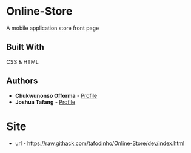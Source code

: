# Online-Store
A mobile application store front page


## Built With

CSS & HTML

## Authors

* **Chukwunonso Offorma** - [Profile](https://github.com/offorma)
* **Joshua Tafang**  - [Profile](https://github.com/tafodinho)

# Site

* url - https://raw.githack.com/tafodinho/Online-Store/dev/index.html

